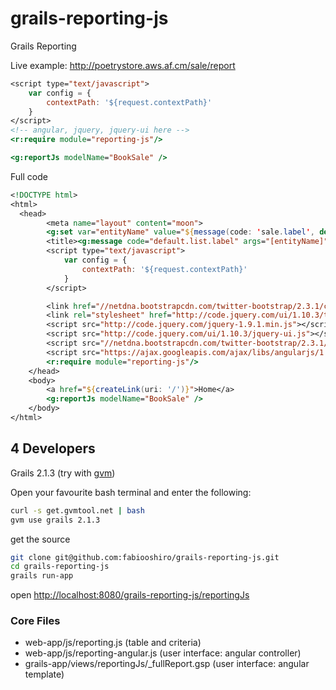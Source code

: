 grails-reporting-js
===================

Grails Reporting

Live example: <a href="http://poetrystore.aws.af.cm/sale/report">http://poetrystore.aws.af.cm/sale/report</a>

```jsp
<script type="text/javascript">
	var config = {
		contextPath: '${request.contextPath}'
	}
</script>
<!-- angular, jquery, jquery-ui here -->
<r:require module="reporting-js"/>

<g:reportJs modelName="BookSale" />
```

Full code
```jsp
<!DOCTYPE html>
<html>
  <head>
		<meta name="layout" content="moon">
		<g:set var="entityName" value="${message(code: 'sale.label', default: 'Sale')}" />
		<title><g:message code="default.list.label" args="[entityName]" /></title>
		<script type="text/javascript">
			var config = {
				contextPath: '${request.contextPath}'
			}
		</script>

		<link href="//netdna.bootstrapcdn.com/twitter-bootstrap/2.3.1/css/bootstrap-combined.min.css" rel="stylesheet">
		<link rel="stylesheet" href="http://code.jquery.com/ui/1.10.3/themes/smoothness/jquery-ui.css"/>
		<script src="http://code.jquery.com/jquery-1.9.1.min.js"></script>
		<script src="http://code.jquery.com/ui/1.10.3/jquery-ui.js"></script>
		<script src="//netdna.bootstrapcdn.com/twitter-bootstrap/2.3.1/js/bootstrap.min.js"></script>
		<script src="https://ajax.googleapis.com/ajax/libs/angularjs/1.0.6/angular.min.js"></script>
		<r:require module="reporting-js"/>
	</head>
	<body>
		<a href="${createLink(uri: '/')}">Home</a>
		<g:reportJs modelName="BookSale" />
	</body>
</html>


```

## 4 Developers

Grails 2.1.3 (try with <a href="http://gvmtool.net/">gvm</a>)

Open your favourite bash terminal and enter the following:
```sh
curl -s get.gvmtool.net | bash
gvm use grails 2.1.3
```

get the source

```sh
git clone git@github.com:fabiooshiro/grails-reporting-js.git
cd grails-reporting-js
grails run-app
```
open <a href="http://localhost:8080/grails-reporting-js/reportingJs">http://localhost:8080/grails-reporting-js/reportingJs</a>

### Core Files

- web-app/js/reporting.js (table and criteria)
- web-app/js/reporting-angular.js (user interface: angular controller)
- grails-app/views/reportingJs/_fullReport.gsp (user interface: angular template)
